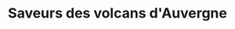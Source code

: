 ---
title: "Saveurs des volcans d'Auvergne"
url: /valuejols/saveurs-des-volcans-dauvergne/
shop: Lebensmittel
---